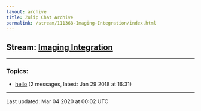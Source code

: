 ```yaml
---
layout: archive
title: Zulip Chat Archive
permalink: /stream/111368-Imaging-Integration/index.html
---
```


## Stream: [Imaging Integration](https://hl7webmaster.github.io/zulip-hl7-org/stream/111368-Imaging-Integration/index.html)
---

### Topics:

* [hello](topic/hello.html) (2 messages, latest: Jan 29 2018 at 16:31)

<hr><p>Last updated: Mar 04 2020 at 00:02 UTC</p>